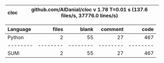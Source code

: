 cloc|github.com/AlDanial/cloc v 1.78  T=0.01 s (137.6 files/s, 37776.0 lines/s)
--- | ---

Language|files|blank|comment|code
:-------|-------:|-------:|-------:|-------:
Python|2|55|27|467
--------|--------|--------|--------|--------
SUM:|2|55|27|467
